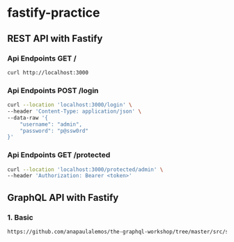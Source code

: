 # fastify-practice

## REST API with Fastify

### Api Endpoints GET /
```bash
curl http://localhost:3000
```

### Api Endpoints POST /login
```bash
curl --location 'localhost:3000/login' \
--header 'Content-Type: application/json' \
--data-raw '{
    "username": "admin",
    "password": "p@ssw0rd"
}'
```

### Api Endpoints GET /protected
```bash
curl --location 'localhost:3000/protected/admin' \
--header 'Authorization: Bearer <token>'

```

## GraphQL API with Fastify
### 1. Basic
```bash
https://github.com/anapaulalemos/the-graphql-workshop/tree/master/src/step-01-basic

```
